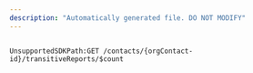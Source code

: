 ```yaml
---
description: "Automatically generated file. DO NOT MODIFY"
---
```


```powershellv2

UnsupportedSDKPath:GET /contacts/{orgContact-id}/transitiveReports/$count

```